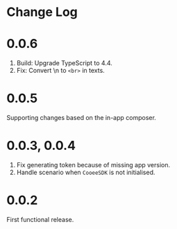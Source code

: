 # Change Log

# 0.0.6

1. Build: Upgrade TypeScript to 4.4.
2. Fix: Convert \n to `<br>` in texts.

# 0.0.5

Supporting changes based on the in-app composer.

# 0.0.3, 0.0.4

1. Fix generating token because of missing app version.
2. Handle scenario when `CooeeSDK` is not initialised.

# 0.0.2

First functional release.
